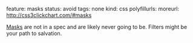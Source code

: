 feature: masks
status: avoid
tags: none
kind: css
polyfillurls:
moreurl: http://css3clickchart.com/#masks

[Masks](http://www.webkit.org/blog/181/css-masks/) are not in a spec and are likely never going to be. Filters might be your path to salvation.

